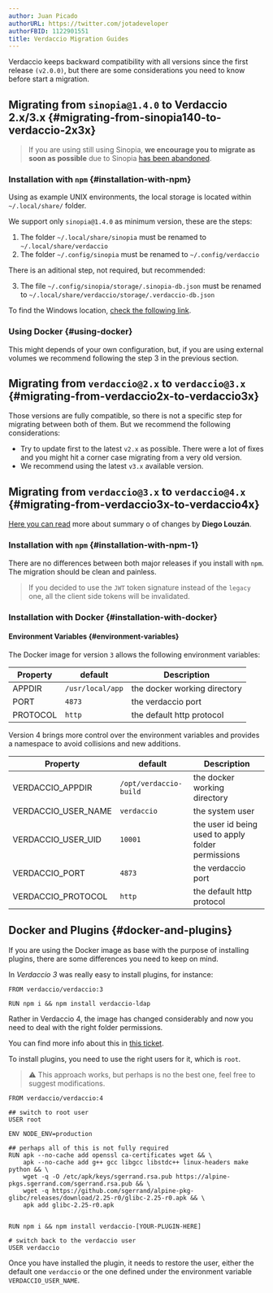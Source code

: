 ```yaml
---
author: Juan Picado
authorURL: https://twitter.com/jotadeveloper
authorFBID: 1122901551
title: Verdaccio Migration Guides
---
```


Verdaccio keeps backward compatibility with all versions since the first release `(v2.0.0)`, but there are some considerations you need to know before start a migration.

<!--truncate-->

## Migrating from `sinopia@1.4.0` to Verdaccio 2.x/3.x {#migrating-from-sinopia140-to-verdaccio-2x3x}

> If you are using still using Sinopia, **we encourage you to migrate as soon as possible** due to Sinopia [has been abandoned](https://github.com/rlidwka/sinopia/issues/376).

### Installation with `npm` {#installation-with-npm}

Using as example UNIX environments, the local storage is located within `~/.local/share/` folder.

We support only `sinopia@1.4.0` as minimum version, these are the steps:

1. The folder `~/.local/share/sinopia` must be renamed to `~/.local/share/verdaccio`
2. The folder `~/.config/sinopia` must be renamed to `~/.config/verdaccio`

There is an aditional step, not required, but recommended:

3. The file `~/.config/sinopia/storage/.sinopia-db.json` must be renamed to `~/.local/share/verdaccio/storage/.verdaccio-db.json`

To find the Windows location, [check the following link](https://verdaccio.org/docs/en/cli#default-storage-location).

### Using Docker {#using-docker}

This might depends of your own configuration, but, if you are using external volumes we recommend following the step 3 in the previous section.

## Migrating from `verdaccio@2.x` to `verdaccio@3.x` {#migrating-from-verdaccio2x-to-verdaccio3x}

Those versions are fully compatible, so there is not a specific step for migrating between both of them.
But we recommend the following considerations:

- Try to update first to the latest `v2.x` as possible. There were a lot of fixes and you might hit a corner case migrating from a very old version.
- We recommend using the latest `v3.x` available version.

## Migrating from `verdaccio@3.x` to `verdaccio@4.x` {#migrating-from-verdaccio3x-to-verdaccio4x}

[Here you can read](https://github.com/verdaccio/verdaccio/issues/836#issuecomment-408477496) more about summary o of changes by **Diego Louzán**.

### Installation with `npm` {#installation-with-npm-1}

There are no differences between both major releases if you install with `npm`. The migration should be clean and painless.

> If you decided to use the `JWT` token signature instead of the `legacy` one, all the client side tokens will be invalidated.

### Installation with Docker {#installation-with-docker}

#### Environment Variables {#environment-variables}

The Docker image for version `3` allows the following environment variables:

| Property | default          | Description                  |
| -------- | ---------------- | ---------------------------- |
| APPDIR   | `/usr/local/app` | the docker working directory |
| PORT     | `4873`           | the verdaccio port           |
| PROTOCOL | `http`           | the default http protocol    |

Version 4 brings more control over the environment variables and provides a namespace to avoid collisions and new additions.

| Property            | default                | Description                                        |
| ------------------- | ---------------------- | -------------------------------------------------- |
| VERDACCIO_APPDIR    | `/opt/verdaccio-build` | the docker working directory                       |
| VERDACCIO_USER_NAME | `verdaccio`            | the system user                                    |
| VERDACCIO_USER_UID  | `10001`                | the user id being used to apply folder permissions |
| VERDACCIO_PORT      | `4873`                 | the verdaccio port                                 |
| VERDACCIO_PROTOCOL  | `http`                 | the default http protocol                          |

## Docker and Plugins {#docker-and-plugins}

If you are using the Docker image as base with the purpose of installing plugins, there are some differences you need to keep on mind.

In _Verdaccio 3_ was really easy to install plugins, for instance:

```docker
FROM verdaccio/verdaccio:3

RUN npm i && npm install verdaccio-ldap
```

Rather in Verdaccio 4, the image has changed considerably and now you need to deal with the right folder permissions.

You can find more info about this in [this ticket](https://github.com/verdaccio/verdaccio/issues/1324).

To install plugins, you need to use the right users for it, which is `root`.

> ⚠️ This approach works, but perhaps is no the best one, feel free to suggest modifications.

```docker
FROM verdaccio/verdaccio:4

## switch to root user
USER root

ENV NODE_ENV=production

## perhaps all of this is not fully required
RUN apk --no-cache add openssl ca-certificates wget && \
    apk --no-cache add g++ gcc libgcc libstdc++ linux-headers make python && \
    wget -q -O /etc/apk/keys/sgerrand.rsa.pub https://alpine-pkgs.sgerrand.com/sgerrand.rsa.pub && \
    wget -q https://github.com/sgerrand/alpine-pkg-glibc/releases/download/2.25-r0/glibc-2.25-r0.apk && \
    apk add glibc-2.25-r0.apk


RUN npm i && npm install verdaccio-[YOUR-PLUGIN-HERE]

# switch back to the verdaccio user
USER verdaccio
```

Once you have installed the plugin, it needs to restore the user, either the default one `verdaccio` or the one defined under the environment variable `VERDACCIO_USER_NAME`.
